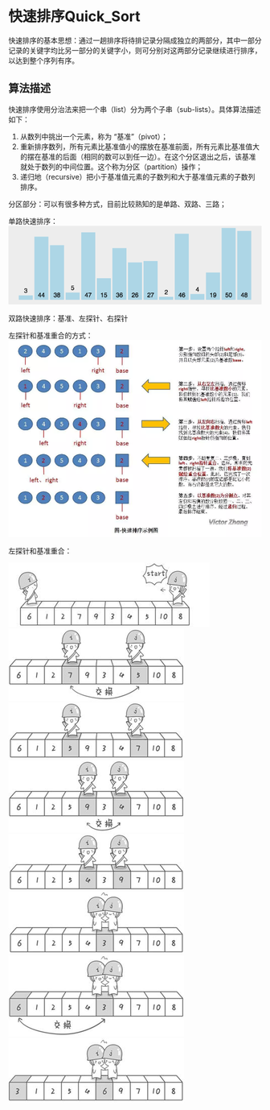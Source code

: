 # 快速排序Quick_Sort
快速排序的基本思想：通过一趟排序将待排记录分隔成独立的两部分，其中一部分记录的关键字均比另一部分的关键字小，则可分别对这两部分记录继续进行排序，以达到整个序列有序。

## 算法描述
快速排序使用分治法来把一个串（list）分为两个子串（sub-lists）。具体算法描述如下：

1. 从数列中挑出一个元素，称为 “基准”（pivot）；
2. 重新排序数列，所有元素比基准值小的摆放在基准前面，所有元素比基准值大的摆在基准的后面（相同的数可以到任一边）。在这个分区退出之后，该基准就处于数列的中间位置。这个称为分区（partition）操作；
3. 递归地（recursive）把小于基准值元素的子数列和大于基准值元素的子数列排序。

分区部分：可以有很多种方式，目前比较熟知的是单路、双路、三路；

单路快速排序：
![单路快速排序](./../../imgs/kuaisudan.gif)

双路快速排序：基准、左探针、右探针

左探针和基准重合的方式：
![单路快速排序](./../../imgs/kuaisushuangnew.webp)

左探针和基准重合：

![单路快速排序](./../../imgs/kuaisushuang1.jpg)
![单路快速排序](./../../imgs/kuaisushuang2.jpg)
![单路快速排序](./../../imgs/kuaisushuang3.jpg)
![单路快速排序](./../../imgs/kuaisushuang4.jpg)
![单路快速排序](./../../imgs/kuaisushuang5.jpg)
![单路快速排序](./../../imgs/kuaisushuang6.jpg)
![单路快速排序](./../../imgs/kuaisushuang7.jpg)
![单路快速排序](./../../imgs/kuaisushuang8.jpg)
